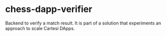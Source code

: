 # chess-dapp-verifier
Backend to verify a match result. It is part of a solution that experiments an approach to scale Cartesi DApps.
